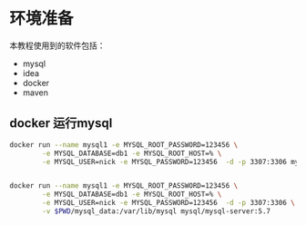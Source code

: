 # 环境准备

本教程使用到的软件包括：  
* mysql
* idea
* docker 
* maven 


## docker 运行mysql


```bash
docker run --name mysql1 -e MYSQL_ROOT_PASSWORD=123456 \
        -e MYSQL_DATABASE=db1 -e MYSQL_ROOT_HOST=% \
        -e MYSQL_USER=nick -e MYSQL_PASSWORD=123456  -d -p 3307:3306 mysql/mysql-server:5.7


docker run --name mysql1 -e MYSQL_ROOT_PASSWORD=123456 \
        -e MYSQL_DATABASE=db1 -e MYSQL_ROOT_HOST=% \
        -e MYSQL_USER=nick -e MYSQL_PASSWORD=123456  -d -p 3307:3306 \
        -v $PWD/mysql_data:/var/lib/mysql mysql/mysql-server:5.7

```
